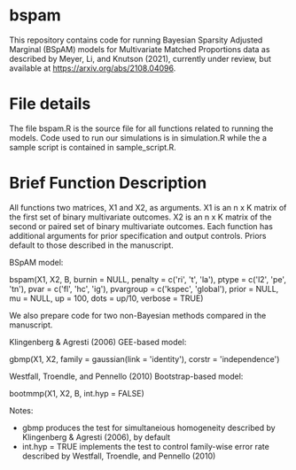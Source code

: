 # bspam
This repository contains code for running Bayesian Sparsity Adjusted Marginal (BSpAM) models for Multivariate Matched Proportions data as described by Meyer, Li, and Knutson (2021), currently under review, but available at https://arxiv.org/abs/2108.04096.

# File details
The file bspam.R is the source file for all functions related to running the models. Code used to run our simulations is in simulation.R while the a sample script is contained in sample_script.R.

# Brief Function Description
All functions two matrices, X1 and X2, as arguments. X1 is an n x K matrix of the first set of binary multivariate outcomes. X2 is an n x K matrix of the second or paired set of binary multivariate outcomes. Each function has additional arguments for prior specification and output controls. Priors default to those described in the manuscript.

BSpAM model:

bspam(X1, X2, B, burnin = NULL, penalty = c('ri', 't', 'la'), ptype = c('l2', 'pe', 'tn'), pvar = c('fl', 'hc', 'ig'), 
      pvargroup = c('kspec', 'global'), prior = NULL, mu = NULL, up = 100, dots = up/10, verbose = TRUE)

We also prepare code for two non-Bayesian methods compared in the manuscript.

Klingenberg & Agresti (2006) GEE-based model:

gbmp(X1, X2, family = gaussian(link = 'identity'), corstr = 'independence')

Westfall, Troendle, and Pennello (2010) Bootstrap-based model:

bootmmp(X1, X2, B, int.hyp = FALSE)

Notes:
- gbmp produces the test for simultaneious homogeneity described by Klingenberg & Agresti (2006), by default
- int.hyp = TRUE implements the test to control family-wise error rate described by Westfall, Troendle, and Pennello (2010)
